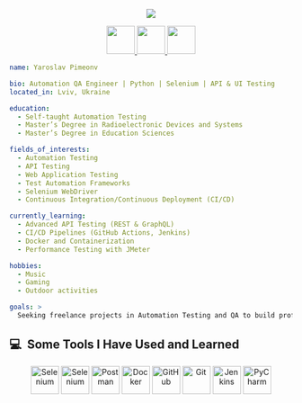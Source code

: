 <p align="center">
  <img src="https://capsule-render.vercel.app/api?type=waving&height=250&color=gradient&text=Hello!&section=header&reversal=false&textBg=false&desc=Let's%20Connect%20and%20have%20a%20Chat!&descAlignY=60&fontAlignY=30&descSize=40&fontSize=60"/>
</p>
<p align="center">
<a href="https://www.instagram.com/yaroslavpimenov/">
  <img height="50" src="https://cdn4.iconfinder.com/data/icons/logos-brands-7/512/instagram_icon-instagram_buttoninstegram-1024.png"/>
</a>
<a href="https://www.linkedin.com/">
  <img height="50" src="https://cdn2.iconfinder.com/data/icons/social-media-2285/512/1_Linkedin_unofficial_colored_svg-1024.png"/>
</a>
<a href="https://telegram.org/">
  <img height="50" src="https://cdn2.iconfinder.com/data/icons/social-media-applications/64/social_media_applications_19-telegram-1024.png"/>
</a>

```yaml
name: Yaroslav Pimeonv

bio: Automation QA Engineer | Python | Selenium | API & UI Testing
located_in: Lviv, Ukraine

education:
  - Self-taught Automation Testing
  - Master’s Degree in Radioelectronic Devices and Systems
  - Master’s Degree in Education Sciences

fields_of_interests:
  - Automation Testing
  - API Testing
  - Web Application Testing
  - Test Automation Frameworks
  - Selenium WebDriver
  - Continuous Integration/Continuous Deployment (CI/CD)

currently_learning:
  - Advanced API Testing (REST & GraphQL)
  - CI/CD Pipelines (GitHub Actions, Jenkins)
  - Docker and Containerization
  - Performance Testing with JMeter

hobbies:
  - Music
  - Gaming
  - Outdoor activities

goals: >
  Seeking freelance projects in Automation Testing and QA to build professional portfolio and gain real-world experience.
```

<h2> 💻 &nbsp;Some Tools I Have Used and Learned</h2>
<p align="center">

  <img src="https://cdn.jsdelivr.net/gh/devicons/devicon@latest/icons/python/python-original-wordmark.svg" alt="Selenium" width="50" height="50"  />
  <img src="https://cdn.jsdelivr.net/gh/devicons/devicon@latest/icons/selenium/selenium-original.svg" alt="Selenium" width="50" height="50" />
  <img src="https://cdn.jsdelivr.net/gh/devicons/devicon@latest/icons/postman/postman-original.svg" alt="Postman" width="50" height="50" />
  <img src="https://cdn.jsdelivr.net/gh/devicons/devicon@latest/icons/docker/docker-original-wordmark.svg" alt="Docker" width="50" height="50" />
  <img src="https://cdn.jsdelivr.net/gh/devicons/devicon@latest/icons/github/github-original-wordmark.svg" alt="GitHub" width="50" height="50" />
  <img src="https://cdn.jsdelivr.net/gh/devicons/devicon@latest/icons/git/git-original-wordmark.svg" alt="Git" width="50" height="50" />
  <img src="https://cdn.jsdelivr.net/gh/devicons/devicon@latest/icons/jenkins/jenkins-original.svg" alt="Jenkins" width="50" height="50" />
  <img src="https://cdn.jsdelivr.net/gh/devicons/devicon@latest/icons/pycharm/pycharm-original.svg" alt="PyCharm" width="50" height="50" />
</p>
</p>
